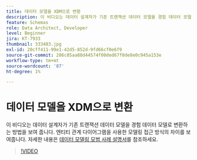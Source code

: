 ```yaml
---
title: 데이터 모델을 XDM으로 변환
description: 이 비디오는 데이터 설계자가 기존 트랜잭션 데이터 모델을 경험 데이터 모델로 변환하는 방법을 보여 줍니다. 엔티티 관계 다이어그램을 사용한 모델링 접근 방식의 차이를 보여줍니다.
feature: Schemas
role: Data Architect, Developer
level: Beginner
jira: KT-7933
thumbnail: 333483.jpg
exl-id: 20cff411-99e1-42d5-852d-9fd66cf0e6f9
source-git-commit: 286c85aa88d44574f00ded67f0de8e0c945a153e
workflow-type: tm+mt
source-wordcount: '87'
ht-degree: 1%

---
```


# 데이터 모델을 XDM으로 변환

이 비디오는 데이터 설계자가 기존 트랜잭션 데이터 모델을 경험 데이터 모델로 변환하는 방법을 보여 줍니다. 엔티티 관계 다이어그램을 사용한 모델링 접근 방식의 차이를 보여줍니다. 자세한 내용은 [데이터 모델링 모범 사례 설명서](https://experienceleague.adobe.com/docs/experience-platform/xdm/schema/best-practices.html?lang=ko)를 참조하세요.

>[!VIDEO](https://video.tv.adobe.com/v/333483?learn=on&enablevpops)

